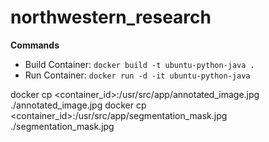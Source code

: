# northwestern_research

 **Commands**
 - Build Container: ```docker build -t ubuntu-python-java . ```
 - Run Container: ```docker run -d -it ubuntu-python-java```

 docker cp <container_id>:/usr/src/app/annotated_image.jpg ./annotated_image.jpg
docker cp <container_id>:/usr/src/app/segmentation_mask.jpg ./segmentation_mask.jpg
